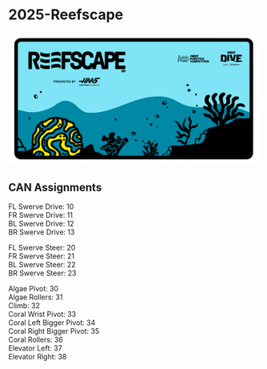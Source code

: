 # 2025-Reefscape

![Reefscape](/res/misc/reefscape.png)

## CAN Assignments
FL Swerve Drive: 10 \
FR Swerve Drive: 11 \
BL Swerve Drive: 12 \
BR Swerve Drive: 13 

FL Swerve Steer: 20 \
FR Swerve Steer: 21 \
BL Swerve Steer: 22 \
BR Swerve Steer: 23

Algae Pivot: 30 \
Algae Rollers: 31 \
Climb: 32 \
Coral Wrist Pivot: 33 \
Coral Left Bigger Pivot: 34 \
Coral Right Bigger Pivot: 35 \
Coral Rollers: 36 \
Elevator Left: 37 \
Elevator Right: 38 